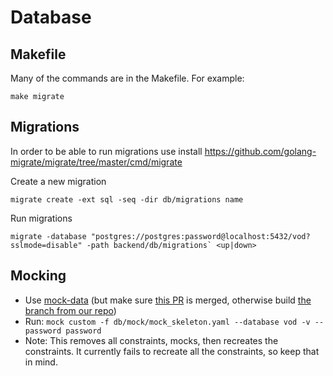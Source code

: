 # Database

## Makefile

Many of the commands are in the Makefile. For example:

```
make migrate
```

## Migrations

In order to be able to run migrations use install https://github.com/golang-migrate/migrate/tree/master/cmd/migrate

Create a new migration

```
migrate create -ext sql -seq -dir db/migrations name
```

Run migrations
```
migrate -database "postgres://postgres:password@localhost:5432/vod?sslmode=disable" -path backend/db/migrations` <up|down>
```

## Mocking
- Use [mock-data](https://github.com/pivotal-gss/mock-data) (but make sure [this PR](https://github.com/pivotal-gss/mock-data/pull/46) is merged, otherwise build [the branch from our repo](https://github.com/BCC-Media/mock-data/tree/feature/custom-and-automock))
- Run: `mock custom -f db/mock/mock_skeleton.yaml --database vod -v --password password`
- Note: This removes all constraints, mocks, then recreates the constraints. It currently fails to recreate all the constraints, so keep that in mind.
